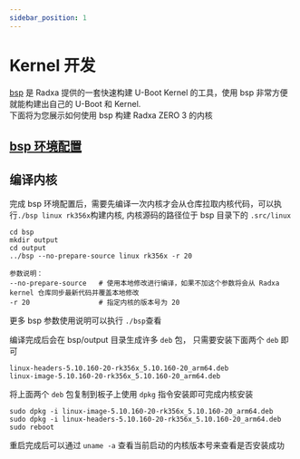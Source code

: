 ```yaml
---
sidebar_position: 1
---
```


# Kernel 开发

[bsp](https://github.com/radxa-repo/bsp) 是 Radxa 提供的一套快速构建 U-Boot Kernel 的工具，使用 bsp 非常方便就能构建出自己的 U-Boot 和 Kernel.  
下面将为您展示如何使用 bsp 构建 Radxa ZERO 3 的内核

## [bsp 环境配置](https://radxa-repo.github.io/bsp/)

## 编译内核

完成 bsp 环境配置后，需要先编译一次内核才会从仓库拉取内核代码，可以执行`./bsp linux rk356x`构建内核, 内核源码的路径位于 bsp 目录下的 `.src/linux`

```
cd bsp
mkdir output
cd output
../bsp --no-prepare-source linux rk356x -r 20

参数说明：
--no-prepare-source   # 使用本地修改进行编译，如果不加这个参数将会从 Radxa kernel 仓库同步最新代码并覆盖本地修改
-r 20                 # 指定内核的版本号为 20
```

更多 bsp 参数使用说明可以执行 `./bsp`查看

编译完成后会在 bsp/output 目录生成许多 `deb` 包， 只需要安装下面两个 `deb` 即可

```
linux-headers-5.10.160-20-rk356x_5.10.160-20_arm64.deb
linux-image-5.10.160-20-rk356x_5.10.160-20_arm64.deb
```

将上面两个 `deb` 包复制到板子上使用 `dpkg` 指令安装即可完成内核安装

```
sudo dpkg -i linux-image-5.10.160-20-rk356x_5.10.160-20_arm64.deb
sudo dpkg -i linux-headers-5.10.160-20-rk356x_5.10.160-20_arm64.deb
sudo reboot
```

重启完成后可以通过 `uname -a` 查看当前启动的内核版本号来查看是否安装成功

